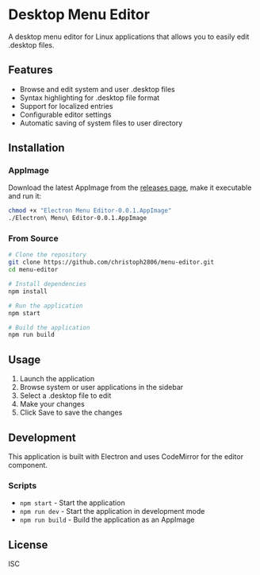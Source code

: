 # Desktop Menu Editor

A desktop menu editor for Linux applications that allows you to easily edit .desktop files.

## Features

- Browse and edit system and user .desktop files
- Syntax highlighting for .desktop file format
- Support for localized entries
- Configurable editor settings
- Automatic saving of system files to user directory

## Installation

### AppImage

Download the latest AppImage from the [releases page](https://github.com/christoph2806/menu-editor/releases), make it executable and run it:

```bash
chmod +x "Electron Menu Editor-0.0.1.AppImage"
./Electron\ Menu\ Editor-0.0.1.AppImage
```

### From Source

```bash
# Clone the repository
git clone https://github.com/christoph2806/menu-editor.git
cd menu-editor

# Install dependencies
npm install

# Run the application
npm start

# Build the application
npm run build
```

## Usage

1. Launch the application
2. Browse system or user applications in the sidebar
3. Select a .desktop file to edit
4. Make your changes
5. Click Save to save the changes

## Development

This application is built with Electron and uses CodeMirror for the editor component.

### Scripts

- `npm start` - Start the application
- `npm run dev` - Start the application in development mode
- `npm run build` - Build the application as an AppImage

## License

ISC 